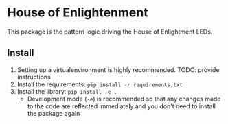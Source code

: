 # House of Enlightenment

This package is the pattern logic driving the House of Enlightment LEDs.

## Install

1. Setting up a virtualenvironment is highly recommended. TODO: provide instructions
2. Install the requirements: `pip install -r requirements.txt`
3. Install the library: `pip install -e .`
   - Development mode (`-e`) is recommended so that any changes made to the code
	 are reflected immediately and you don't need to install the package again

